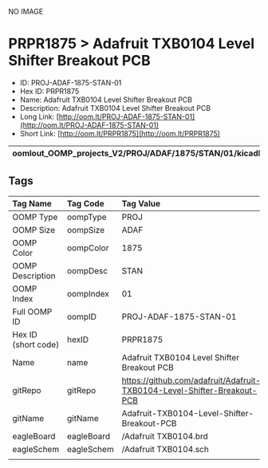 


  
NO IMAGE  
# PRPR1875 > Adafruit TXB0104 Level Shifter Breakout PCB

- ID: PROJ-ADAF-1875-STAN-01
- Hex ID: PRPR1875
- Name: Adafruit TXB0104 Level Shifter Breakout PCB
- Description: Adafruit TXB0104 Level Shifter Breakout PCB
- Long Link: [http://oom.lt/PROJ-ADAF-1875-STAN-01](http://oom.lt/PROJ-ADAF-1875-STAN-01)
- Short Link: [http://oom.lt/PRPR1875](http://oom.lt/PRPR1875)
  

|oomlout_OOMP_projects_V2/PROJ/ADAF/1875/STAN/01/kicadPcb3dFront.png|oomlout_OOMP_projects_V2/PROJ/ADAF/1875/STAN/01/kicadPcb3dBack.png|oomlout_OOMP_projects_V2/PROJ/ADAF/1875/STAN/01/kicadPcb3d.png||
| :---: | :---: | :---: | :---: |

## Tags
  

|Tag Name|Tag Code|Tag Value|
| :--- | :--- | :--- |
|OOMP Type|oompType|PROJ|
|OOMP Size|oompSize|ADAF|
|OOMP Color|oompColor|1875|
|OOMP Description|oompDesc|STAN|
|OOMP Index|oompIndex|01|
|Full OOMP ID|oompID|PROJ-ADAF-1875-STAN-01|
|Hex ID (short code)|hexID|PRPR1875|
|Name|name|Adafruit TXB0104 Level Shifter Breakout PCB|
|gitRepo|gitRepo|https://github.com/adafruit/Adafruit-TXB0104-Level-Shifter-Breakout-PCB|
|gitName|gitName|Adafruit-TXB0104-Level-Shifter-Breakout-PCB|
|eagleBoard|eagleBoard|/Adafruit TXB0104.brd|
|eagleSchem|eagleSchem|/Adafruit TXB0104.sch|
||||
